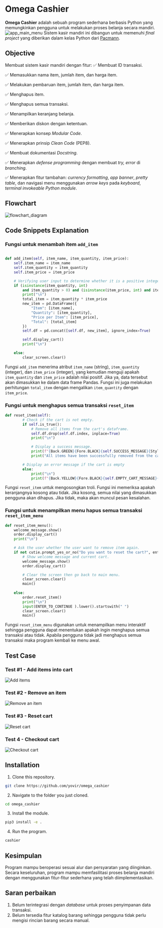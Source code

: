 # Omega Cashier

**Omega Cashier** adalah sebuah program sederhana berbasis Python yang memungkinkan pengguna untuk melakukan proses belanja secara mandiri.
![app_main_menu](https://github.com/yovir/omega_cashier/blob/tix-2/img/app_main_menu.png?raw=true)
Sistem kasir mandiri ini dibangun untuk memenuhi *final project* yang diberikan dalam kelas Python dari [Pacmann](https://pacmann.io).

## Objective

Membuat sistem kasir mandiri dengan fitur:
:white_check_mark: Membuat ID transaksi.


:white_check_mark: Memasukkan nama item, jumlah item, dan harga item.


:white_check_mark: Melakukan pembaruan item, jumlah item, dan harga item.


:white_check_mark: Menghapus item.


:white_check_mark: Menghapus semua transaksi.


:white_check_mark: Menampilkan keranjang belanja.


:white_check_mark: Memberikan diskon dengan ketentuan.


:white_check_mark: Menerapkan konsep *Modular Code*.


:white_check_mark: Menerapkan prinsip *Clean Code* (PEP8).


:white_check_mark: Membuat dokumentasi *Docstring*.


:white_check_mark: Menerapkan *defense programming* dengan membuat *try, error* di *branching*.


:white_check_mark: Menerapkan fitur tambahan: *currency formatting*, *app banner*, *pretty table*, dan navigasi menu menggunakan *arrow keys* pada *keyboard*, *terminal invokeable Python module*.

## Flowchart
![flowchart_diagram](https://github.com/yovir/omega_cashier/blob/main/img/flowchart_diagram.png?raw=true)


## Code Snippets Explanation

### Fungsi untuk menambah item `add_item`
```python

def add_item(self, item_name, item_quantity, item_price):
    self.item_name = item_name
    self.item_quantity = item_quantity
    self.item_price = item_price

    # Verifying user input to determine whether it is a positive integer or not.
    if (isinstance(item_quantity, int)
        and item_quantity > 0) and (isinstance(item_price, int) and item_price > 0) and (isinstance(item_name, str)):
        print("\n")
        total_item = item_quantity * item_price
        new_item = pd.DataFrame({
            "Item": [item_name],
            "Quantity": [item_quantity],
            "Price per Item": [item_price],
            "Total": [total_item]
        })
        self.df = pd.concat([self.df, new_item], ignore_index=True)

        self.display_cart()
        print("\n")

    else:
        clear_screen.clear()
   ```

Fungsi `add_item` menerima atribut `item_name` (string), `item_quantity` (integer), dan `item_price` (integer), yang kemudian menguji apakah `item_quantity` dan `item_price` adalah nilai positif. Jika ya, data tersebut akan dimasukkan ke dalam data frame Pandas. Fungsi ini juga melakukan perhitungan `total_item` dengan mengalikan `item_quantity` dengan `item_price`.

### Fungsi untuk menghapus semua transaksi `reset_item`
```python
def reset_item(self):
        # Check if the cart is not empty.
        if self.is_true():
            # Remove all items from the cart's dataframe.
            self.df.drop(self.df.index, inplace=True)
            print("\n")

            # Display a success message.
            print(f"{Back.GREEN}{Fore.BLACK}{self.SUCCESS_MESSAGE}{Style.RESET_ALL}")
            print("All items have been successfully removed from the cart.")

        # Display an error message if the cart is empty
        else:
            print("\n")
            print(f"{Back.YELLOW}{Fore.BLACK}{self.EMPTY_CART_MESSAGE}{Style.RESET_ALL}")
```

Fungsi `reset_item` untuk mengosongkan troli. Fungsi ini memeriksa apakah keranjangnya kosong atau tidak. Jika kosong, semua nilai yang dimasukkan pengguna akan dihapus. Jika tidak, maka akan muncul pesan kesalahan.

### Fungsi untuk menampilkan menu hapus semua transaksi `reset_item_menu`
```python
def reset_item_menu():
    welcome_message.show()
    order.display_cart()
    print("\n")

    # Ask the user whether the user want to remove item again.
    if not cutie.prompt_yes_or_no("Do you want to reset the cart?", enter_empty_confirms=False):
        # Show welcome message and current cart.
        welcome_message.show()
        order.display_cart()

        # Clear the screen then go back to main menu.
        clear_screen.clear()
        main()
    
    else:
        order.reset_item()
        print("\n")
        input(ENTER_TO_CONTINUE ).lower().startswith(" ")
        clear_screen.clear()
        main()
```

Fungsi `reset_item_menu` digunakan untuk menampilkan menu interaktif sehingga pengguna dapat menentukan apakah ingin menghapus semua transaksi atau tidak. Apabila pengguna tidak jadi menghapus semua transaksi maka program kembali ke menu awal.

## Test Case

### Test #1 - Add items into cart
![Add items](https://github.com/yovir/omega_cashier/blob/tix-2/img/app_1_test_case.png?raw=true)

### Test #2 - Remove an item

![Remove an item](https://github.com/yovir/omega_cashier/blob/tix-2/img/app_2_test_case.png?raw=true)

### Test #3 - Reset cart
![Reset cart](https://github.com/yovir/omega_cashier/blob/tix-2/img/app_3_test_case.png?raw=true)


### Test 4 - Checkout cart
![Checkout cart](https://github.com/yovir/omega_cashier/blob/tix-2/img/app_4_test_case.png?raw=true)


## Installation
1. Clone this repository.
```bash
git clone https://github.com/yovir/omega_cashier
```
2. Navigate to the folder you just cloned.
```bash
cd omega_cashier
```
3. Install the module.
```bash
pip3 install -e .
```
4. Run the program.
```bash
cashier
```

## Kesimpulan

Program mampu beroperasi sesuai alur dan persyaratan yang diinginkan. Secara keseluruhan, program mampu memfasilitasi proses belanja mandiri dengan menggunakan fitur-fitur sederhana yang telah diimplementasikan.

## Saran perbaikan

1. Belum terintegrasi dengan *database* untuk proses penyimpanan data transaksi.
2. Belum tersedia fitur katalog barang sehingga pengguna tidak perlu mengisi rincian barang secara manual.
